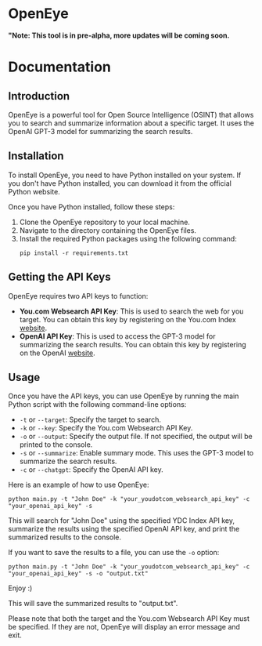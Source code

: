 # OpenEye
**"Note: This tool is in pre-alpha, more updates will be coming soon.**
# Documentation

## Introduction
OpenEye is a powerful tool for Open Source Intelligence (OSINT) that allows you to search and summarize information about a specific target. It uses the OpenAI GPT-3 model for summarizing the search results.

## Installation
To install OpenEye, you need to have Python installed on your system. If you don't have Python installed, you can download it from the official Python website.

Once you have Python installed, follow these steps:

1. Clone the OpenEye repository to your local machine.
2. Navigate to the directory containing the OpenEye files.
3. Install the required Python packages using the following command:
   ```
   pip install -r requirements.txt
   ```

## Getting the API Keys
OpenEye requires two API keys to function:

- **You.com Websearch API Key**: This is used to search the web for you target. You can obtain this key by registering on the You.com Index [website](https://api.you.com/).
- **OpenAI API Key**: This is used to access the GPT-3 model for summarizing the search results. You can obtain this key by registering on the OpenAI [website](https://platform.openai.com/).

## Usage
Once you have the API keys, you can use OpenEye by running the main Python script with the following command-line options:

- `-t` or `--target`: Specify the target to search.
- `-k` or `--key`: Specify the You.com Websearch API Key.
- `-o` or `--output`: Specify the output file. If not specified, the output will be printed to the console.
- `-s` or `--summarize`: Enable summary mode. This uses the GPT-3 model to summarize the search results.
- `-c` or `--chatgpt`: Specify the OpenAI API key.

Here is an example of how to use OpenEye:

```
python main.py -t "John Doe" -k "your_youdotcom_websearch_api_key" -c "your_openai_api_key" -s
```

This will search for "John Doe" using the specified YDC Index API key, summarize the results using the specified OpenAI API key, and print the summarized results to the console.

If you want to save the results to a file, you can use the `-o` option:

```
python main.py -t "John Doe" -k "your_youdotcom_websearch_api_key" -c "your_openai_api_key" -s -o "output.txt"
```

Enjoy :)

This will save the summarized results to "output.txt".

Please note that both the target and the You.com Websearch API Key must be specified. If they are not, OpenEye will display an error message and exit.
